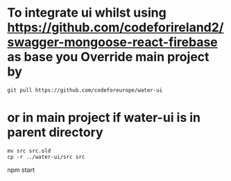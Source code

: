 # To integrate ui whilst using https://github.com/codeforireland2/swagger-mongoose-react-firebase as base you Override main project by 

```shell
git pull https://github.com/codeforeurope/water-ui
``` 

# or in main project if water-ui is in parent directory

```shell
mv src src.old
cp -r ../water-ui/src src
```



npm start 